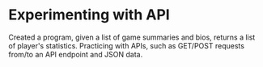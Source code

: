 # Experimenting with API

Created a program, given a list of game summaries and bios, returns a list of player's statistics. 
Practicing with APIs, such as GET/POST requests from/to an API endpoint and JSON data.
